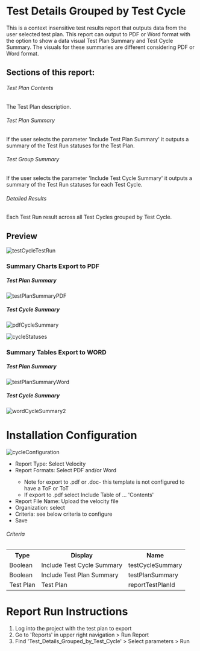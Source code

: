 # Test Details Grouped by Test Cycle 
This is a context insensitive test results report that outputs data from the user selected test plan. This report can output to PDF or Word format with the option to show a data visual Test Plan Summary and Test Cycle Summary. The visuals for these summaries are different considering PDF or Word format. 

## Sections of this report: 
######  Test Plan Contents 
The Test Plan description. 
######  Test Plan Summary 
If the user selects the parameter 'Include Test Plan Summary' it outputs a summary of the Test Run statuses for the Test Plan.  
######  Test Group Summary 
If the user selects the parameter 'Include Test Cycle Summary' it outputs a summary of the Test Run statuses for each Test Cycle. 
######  Detailed Results
Each Test Run result across all Test Cycles grouped by Test Cycle.

## Preview 

![testCycleTestRun](https://github.com/jamasoftware-ps/Community-Reports/assets/99203913/10028c8f-509a-4d7a-81fd-cea4ee4e1651)

### Summary Charts Export to PDF 

##### Test Plan Summary 

![testPlanSummaryPDF](https://github.com/jamasoftware-ps/Community-Reports/assets/99203913/ce0a3595-2cd4-48cb-b39a-e0e82308195c)


##### Test Cycle Summary 

![pdfCycleSummary](https://github.com/jamasoftware-ps/Community-Reports/assets/99203913/f09b87c0-525e-45e9-95a3-58480349017b)

![cycleStatuses](https://github.com/jamasoftware-ps/Community-Reports/assets/99203913/9024925a-1d12-481e-9bad-abc75d72d4c6)


### Summary Tables Export to WORD

##### Test Plan Summary 

![testPlanSummaryWord](https://github.com/jamasoftware-ps/Community-Reports/assets/99203913/ad461a48-1689-42eb-93a0-14cf25a379ba)

##### Test Cycle Summary 

![wordCycleSummary2](https://github.com/jamasoftware-ps/Community-Reports/assets/99203913/dc04874f-442d-403f-97a8-c9212548b6a2)


# Installation Configuration 

![cycleConfiguration](https://github.com/jamasoftware-ps/Community-Reports/assets/99203913/3068ed94-be6f-43a4-9e2f-e8124bf8c7f6)

<ul> 
  <li>Report Type: Select Velocity</li>
  <li>Report Formats: Select PDF and/or Word</li>
  <ul>
    <li>Note for export to .pdf or .doc- this template is not configured to have a ToF or ToT</li>
    <li>If export to .pdf select Include Table of ... 'Contents'</li>
  </ul>
  <li>Report File Name: Upload the velocity file</li>
  <li>Organization: select</li>
  <li>Criteria: see below criteria to configure</li>
  <li>Save</li>
</ul>

<h6>Criteria</h6>
<table>
  <tr>
    <th>Type</th>
    <th>Display</th>
    <th>Name</th>
  </tr>
  <tr>
    <td>Boolean</td>
    <td>Include Test Cycle Summary</td>
    <td>testCycleSummary</td>
  </tr>
  <tr>
    <td>Boolean</td>
    <td>Include Test Plan Summary</td>
    <td>testPlanSummary</td>
  </tr>
   <tr>
    <td>Test Plan</td>
    <td>Test Plan</td>
    <td>reportTestPlanId</td>
  </tr>
</table>


# Report Run Instructions 
<ol>
  <li>Log into the project with the test plan to export</li>
  <li>Go to 'Reports' in upper right navigation > Run Report</li>
  <li>Find 'Test_Details_Grouped_by_Test_Cycle' > Select parameters > Run </li>
</ol>
